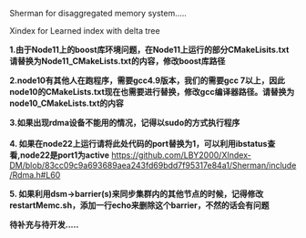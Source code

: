 Sherman for disaggregated memory system.....

Xindex for Learned index with delta tree

<b>1.由于Node11上的boost库环境问题，在Node11上运行的部分CMakeLisits.txt请替换为Node11_CMakeLists.txt的内容，修改boost库路径</b>

<b>2.node10有其他人在跑程序，需要gcc4.9版本，我们的需要gcc 7以上，因此node10的CMakeLists.txt现在也需要进行替换，修改gcc编译器路径。请替换为node10_CMakeLists.txt的内容    </b>

<b>3.如果出现rdma设备不能用的情况，记得以sudo的方式执行程序    </b> <br><br>
<b>4. 如果在node22上运行请将此处代码的port替换为1，可以利用ibstatus查看,node22是port1为active</b>
https://github.com/LBY2000/XIndex-DM/blob/83cc09c9a693689aea243fd69bdd7f95317e84a1/Sherman/include/Rdma.h#L60

<b>5. 如果利用dsm->barrier(s)来同步集群内的其他节点的时候，记得修改restartMemc.sh，添加一行echo来删除这个barrier，不然的话会有问题</b>

<b>待补充与待开发.....</b>
